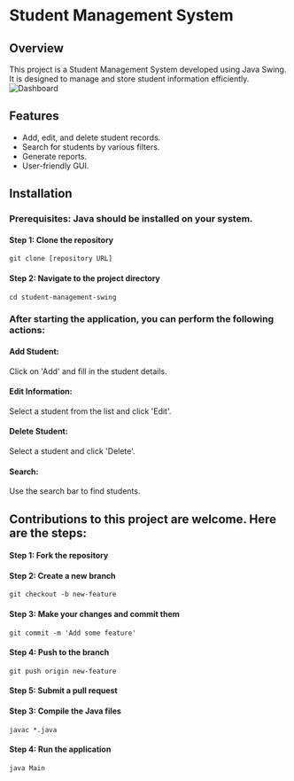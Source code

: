 # Student Management System

## Overview
This project is a Student Management System developed using Java Swing. It is designed to manage and store student information efficiently.  
![Dashboard]([URL_OF_THE_IMAGE_ON_GOOGLE_CLOUD](https://drive.google.com/file/d/1fWokJjrAFU04cfqfsduqpcQYLKY4UxO0/view?usp=sharing))


## Features
- Add, edit, and delete student records.
- Search for students by various filters.
- Generate reports.
- User-friendly GUI.

## Installation
### Prerequisites: Java should be installed on your system.

#### Step 1: Clone the repository
```git clone [repository URL]```

#### Step 2: Navigate to the project directory
```cd student-management-swing```
### After starting the application, you can perform the following actions:

#### Add Student: 
Click on 'Add' and fill in the student details.

#### Edit Information: 
Select a student from the list and click 'Edit'.

#### Delete Student: 
Select a student and click 'Delete'.

#### Search: 
Use the search bar to find students.
## Contributions to this project are welcome. Here are the steps:

#### Step 1: Fork the repository
#### Step 2: Create a new branch
```git checkout -b new-feature```

#### Step 3: Make your changes and commit them
```git commit -m 'Add some feature'```

#### Step 4: Push to the branch
```git push origin new-feature```

#### Step 5: Submit a pull request

#### Step 3: Compile the Java files
```javac *.java```

#### Step 4: Run the application
```java Main```
